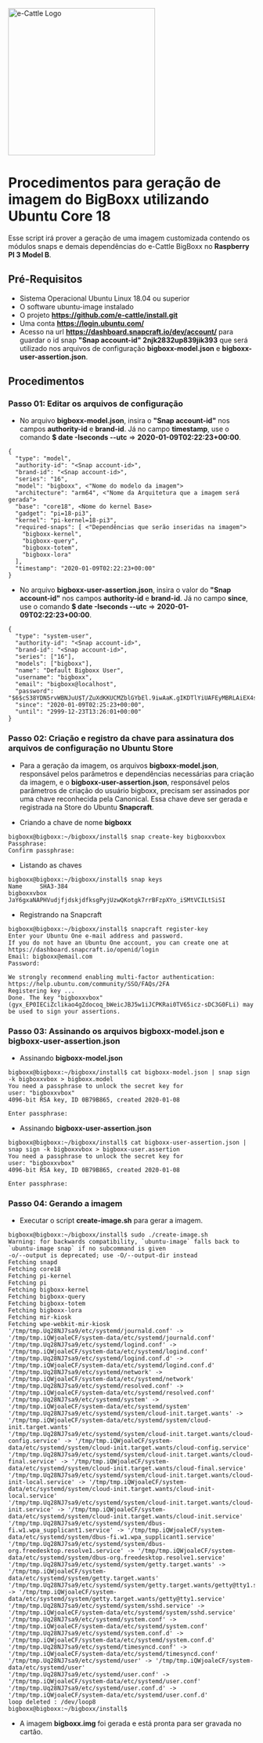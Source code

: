 <img src="https://raw.githubusercontent.com/e-cattle/art/master/eCattle.pnghttps://raw.githubusercontent.com/e-cattle/art/master/eCattle.png" width="300" alt="e-Cattle Logo" />

# Procedimentos para geração de imagem do BigBoxx utilizando Ubuntu Core 18

Esse script irá prover a geração de uma imagem customizada contendo os módulos snaps e demais dependências do e-Cattle BigBoxx no **Raspberry PI 3 Model B**.

## Pré-Requisitos

- Sistema Operacional Ubuntu Linux 18.04 ou superior
- O software ubuntu-image instalado
- O projeto **https://github.com/e-cattle/install.git**
- Uma conta **https://login.ubuntu.com/**
- Acesso na url **https://dashboard.snapcraft.io/dev/account/** para guardar o id snap **"Snap account-id" 2njk2832up839jik393** que será utilizado nos arquivos de configuração **bigboxx-model.json** e **bigboxx-user-assertion.json**.

## Procedimentos

### Passo 01: Editar os arquivos de configuração

- No arquivo **bigboxx-model.json**, insira o **"Snap account-id"** nos campos **authority-id** e **brand-id**. Já no campo **timestamp**, use o comando **$ date -Iseconds --utc** => **2020-01-09T02:22:23+00:00**.

```shell
{
  "type": "model",
  "authority-id": "<Snap account-id>",
  "brand-id": "<Snap account-id>",
  "series": "16",
  "model": "bigboxx", <"Nome do modelo da imagem">
  "architecture": "arm64", <"Nome da Arquitetura que a imagem será gerada">
  "base": "core18", <Nome do kernel Base>
  "gadget": "pi=18-pi3",
  "kernel": "pi-kernel=18-pi3",
  "required-snaps": [ <"Dependências que serão inseridas na imagem">
    "bigboxx-kernel",
    "bigboxx-query",
    "bigboxx-totem",
    "bigboxx-lora"
  ],
  "timestamp": "2020-01-09T02:22:23+00:00"
}

```

- No arquivo **bigboxx-user-assertion.json**, insira o valor do **"Snap account-id"** nos campos **authority-id** e **brand-id**. Já no campo **since**, use o comando **$ date -Iseconds --utc** => **2020-01-09T02:22:23+00:00**.

```shell
{
  "type": "system-user",
  "authority-id": "<Snap account-id>",
  "brand-id": "<Snap account-id>",
  "series": ["16"],
  "models": ["bigboxx"],
  "name": "Default Bigboxx User",
  "username": "bigboxx",
  "email": "bigboxx@localhost",
  "password": "$6$cS38YDN5rvWBNJuU$T/ZuXdKKUCMZblGYbEl.9iwAaK.gIKDTlYiUAFEyMBRLAiEX4sNOMAGXVQ9nw9rQT6VBQO08QUrb7KJQGLM2A1",
  "since": "2020-01-09T02:25:23+00:00",
  "until": "2999-12-23T13:26:01+00:00"
}

```

### Passo 02: Criação e registro da chave para assinatura dos arquivos de configuração no Ubuntu Store

- Para a geração da imagem, os arquivos **bigboxx-model.json**, responsável pelos parâmetros e dependências necessárias para criação da imagem, e o **bigboxx-user-assertion.json**, responsável pelos parâmetros de criação do usuário bigboxx, precisam ser assinados por uma chave reconhecida pela Canonical. Essa chave deve ser gerada e registrada na Store do Ubuntu **Snapcraft**.

- Criando a chave de nome **bigboxx**

```shell
bigboxx@bigboxx:~/bigboxx/install$ snap create-key bigboxxvbox
Passphrase: 
Confirm passphrase: 
```

- Listando as chaves

```shell
bigboxx@bigboxx:~/bigboxx/install$ snap keys
Name     SHA3-384
bigboxxvbox  JaY6gxaNAPHVudjfjdskjdfksgPyjUzwQKotgk7rrBFzpXYo_iSMtVCILtSiSI
```


- Registrando na Snapcraft

```shell
bigboxx@bigboxx:~/bigboxx/install$ snapcraft register-key 
Enter your Ubuntu One e-mail address and password.
If you do not have an Ubuntu One account, you can create one at https://dashboard.snapcraft.io/openid/login
Email: bigboxx@email.com
Password: 

We strongly recommend enabling multi-factor authentication: https://help.ubuntu.com/community/SSO/FAQs/2FA
Registering key ...
Done. The key "bigboxxvbox" (gyx_EP0IECiZclikao4gZdocoq_bWeicJBJ5w1iJCPKRai0TV65icz-sDC3G0FLi) may be used to sign your assertions.

```

### Passo 03: Assinando os arquivos **bigboxx-model.json** e **bigboxx-user-assertion.json**

- Assinando **bigboxx-model.json**

```shell
bigboxx@bigboxx:~/bigboxx/install$ cat bigboxx-model.json | snap sign -k bigboxxvbox > bigboxx.model
You need a passphrase to unlock the secret key for
user: "bigboxxvbox"
4096-bit RSA key, ID 0B79B865, created 2020-01-08

Enter passphrase:
```

- Assinando **bigboxx-user-assertion.json**

```shell
bigboxx@bigboxx:~/bigboxx/install$ cat bigboxx-user-assertion.json | snap sign -k bigboxxvbox > bigboxx-user.assertion
You need a passphrase to unlock the secret key for
user: "bigboxxvbox"
4096-bit RSA key, ID 0B79B865, created 2020-01-08

Enter passphrase:
```


### Passo 04: Gerando a imagem

- Executar o script **create-image.sh** para gerar a imagem.

```shell
bigboxx@bigboxx:~/bigboxx/install$ sudo ./create-image.sh 
Warning: for backwards compatibility, `ubuntu-image` falls back to `ubuntu-image snap` if no subcommand is given
-o/--output is deprecated; use -O/--output-dir instead
Fetching snapd
Fetching core18
Fetching pi-kernel
Fetching pi
Fetching bigboxx-kernel
Fetching bigboxx-query
Fetching bigboxx-totem
Fetching bigboxx-lora
Fetching mir-kiosk
Fetching wpe-webkit-mir-kiosk
'/tmp/tmp.Uq28NJ7sa9/etc/systemd/journald.conf' -> '/tmp/tmp.iQWjoaleCF/system-data/etc/systemd/journald.conf'
'/tmp/tmp.Uq28NJ7sa9/etc/systemd/logind.conf' -> '/tmp/tmp.iQWjoaleCF/system-data/etc/systemd/logind.conf'
'/tmp/tmp.Uq28NJ7sa9/etc/systemd/logind.conf.d' -> '/tmp/tmp.iQWjoaleCF/system-data/etc/systemd/logind.conf.d'
'/tmp/tmp.Uq28NJ7sa9/etc/systemd/network' -> '/tmp/tmp.iQWjoaleCF/system-data/etc/systemd/network'
'/tmp/tmp.Uq28NJ7sa9/etc/systemd/resolved.conf' -> '/tmp/tmp.iQWjoaleCF/system-data/etc/systemd/resolved.conf'
'/tmp/tmp.Uq28NJ7sa9/etc/systemd/system' -> '/tmp/tmp.iQWjoaleCF/system-data/etc/systemd/system'
'/tmp/tmp.Uq28NJ7sa9/etc/systemd/system/cloud-init.target.wants' -> '/tmp/tmp.iQWjoaleCF/system-data/etc/systemd/system/cloud-init.target.wants'
'/tmp/tmp.Uq28NJ7sa9/etc/systemd/system/cloud-init.target.wants/cloud-config.service' -> '/tmp/tmp.iQWjoaleCF/system-data/etc/systemd/system/cloud-init.target.wants/cloud-config.service'
'/tmp/tmp.Uq28NJ7sa9/etc/systemd/system/cloud-init.target.wants/cloud-final.service' -> '/tmp/tmp.iQWjoaleCF/system-data/etc/systemd/system/cloud-init.target.wants/cloud-final.service'
'/tmp/tmp.Uq28NJ7sa9/etc/systemd/system/cloud-init.target.wants/cloud-init-local.service' -> '/tmp/tmp.iQWjoaleCF/system-data/etc/systemd/system/cloud-init.target.wants/cloud-init-local.service'
'/tmp/tmp.Uq28NJ7sa9/etc/systemd/system/cloud-init.target.wants/cloud-init.service' -> '/tmp/tmp.iQWjoaleCF/system-data/etc/systemd/system/cloud-init.target.wants/cloud-init.service'
'/tmp/tmp.Uq28NJ7sa9/etc/systemd/system/dbus-fi.w1.wpa_supplicant1.service' -> '/tmp/tmp.iQWjoaleCF/system-data/etc/systemd/system/dbus-fi.w1.wpa_supplicant1.service'
'/tmp/tmp.Uq28NJ7sa9/etc/systemd/system/dbus-org.freedesktop.resolve1.service' -> '/tmp/tmp.iQWjoaleCF/system-data/etc/systemd/system/dbus-org.freedesktop.resolve1.service'
'/tmp/tmp.Uq28NJ7sa9/etc/systemd/system/getty.target.wants' -> '/tmp/tmp.iQWjoaleCF/system-data/etc/systemd/system/getty.target.wants'
'/tmp/tmp.Uq28NJ7sa9/etc/systemd/system/getty.target.wants/getty@tty1.service' -> '/tmp/tmp.iQWjoaleCF/system-data/etc/systemd/system/getty.target.wants/getty@tty1.service'
'/tmp/tmp.Uq28NJ7sa9/etc/systemd/system/sshd.service' -> '/tmp/tmp.iQWjoaleCF/system-data/etc/systemd/system/sshd.service'
'/tmp/tmp.Uq28NJ7sa9/etc/systemd/system.conf' -> '/tmp/tmp.iQWjoaleCF/system-data/etc/systemd/system.conf'
'/tmp/tmp.Uq28NJ7sa9/etc/systemd/system.conf.d' -> '/tmp/tmp.iQWjoaleCF/system-data/etc/systemd/system.conf.d'
'/tmp/tmp.Uq28NJ7sa9/etc/systemd/timesyncd.conf' -> '/tmp/tmp.iQWjoaleCF/system-data/etc/systemd/timesyncd.conf'
'/tmp/tmp.Uq28NJ7sa9/etc/systemd/user' -> '/tmp/tmp.iQWjoaleCF/system-data/etc/systemd/user'
'/tmp/tmp.Uq28NJ7sa9/etc/systemd/user.conf' -> '/tmp/tmp.iQWjoaleCF/system-data/etc/systemd/user.conf'
'/tmp/tmp.Uq28NJ7sa9/etc/systemd/user.conf.d' -> '/tmp/tmp.iQWjoaleCF/system-data/etc/systemd/user.conf.d'
loop deleted : /dev/loop8
bigboxx@bigboxx:~/bigboxx/install$
```

- A imagem **bigboxx.img** foi gerada e está pronta para ser gravada no cartão.
